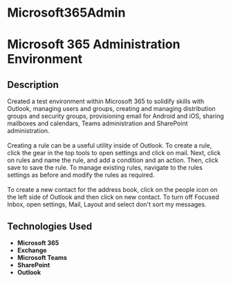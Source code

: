 # Microsoft365Admin

<h1>Microsoft 365 Administration Environment</h1>

<h2>Description</h2>
Created a test environment within Microsoft 365 to solidify skills with Outlook, managing users and groups, creating and managing distribution groups and security groups, provisioning email for Android and iOS, sharing mailboxes and calendars, Teams administration and SharePoint administration.
<br/><br/>
Creating a rule can be a useful utility inside of Outlook. To create a rule, click the gear in the top tools to open settings and click on mail. Next, click on rules and name the rule, and add a condition and an action. Then, click save to save the rule. To manage existing rules, navigate to the rules settings as before and modify the rules as required.
<br/><br/>
To create a new contact for the address book, click on the people icon on the left side of Outlook and then click on new contact. To turn off Focused Inbox, open settings, Mail, Layout and select don't sort my messages.
<br />


<h2>Technologies Used</h2>

- <b>Microsoft 365</b>
- <b>Exchange</b>
- <b>Microsoft Teams</b>
- <b>SharePoint</b>
- <b>Outlook</b>


